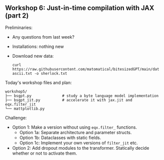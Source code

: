 Workshop 6: Just-in-time compilation with JAX (part 2)
-------------------------------------------------------------------------------

Preliminaries:

* Any questions from last week?

* Installations: nothing new

* Download new data:
  ```
  curl https://raw.githubusercontent.com/matomatical/bitesizedGPT/main/data/sherlock-ascii.txt -o sherlock.txt
  ```

Today's workshop files and plan:

```
workshop5/
├── bsgpt.py              # study a byte language model implementation
├── bsgpt_jit.py          # accelerate it with jax.jit and eqx.filter_jit
└── mattplotlib.py
```

Challenge:

* Option 1: Make a version without using `eqx.filter_` functions.
  * Option 1a: Separate architecture and parameter structs.
  * Option 1b: Dataclasses with static fields.
  * Option 1c: Implement your own versions of `filter_jit` etc.
* Option 2: Add dropout modules to the transformer. Statically decide whether
  or not to activate them.
